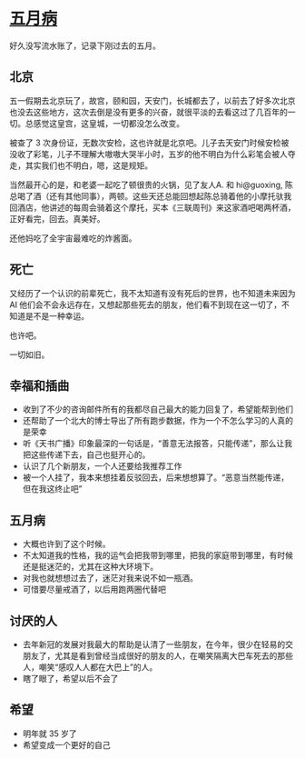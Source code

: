# [五月病](https://github.com/yihong0618/gitblog/issues/268)

好久没写流水账了，记录下刚过去的五月。

## 北京

五一假期去北京玩了，故宫，颐和园，天安门，长城都去了，以前去了好多次北京也没去这些地方，这次去倒是没有更多的兴奋，就很平淡的去看这过了几百年的一切。总感觉这皇宫，这皇城，一切都没怎么改变。

被查了 3 次身份证，无数次安检，这也许就是北京吧。儿子去天安门时候安检被没收了彩笔，儿子不理解大嗷嗷大哭半小时，五岁的他不明白为什么彩笔会被人夺走，其实我们也不明白，嗯，这是规矩。

当然最开心的是，和老婆一起吃了顿很贵的火锅，见了友人A.
和 hi@guoxing, 陈总喝了酒（还有其他同事），两顿。这些天还总能回想起陈总骑着他的小摩托驮我回酒店，他讲述的每周会骑着这个摩托，买本《三联周刊》来这家酒吧喝两杯酒，正好看完，回去。真美好。

还他妈吃了全宇宙最难吃的炸酱面。

## 死亡

又经历了一个认识的前辈死亡，我不太知道有没有死后的世界，也不知道未来因为 AI 他们会不会永远存在，又想起那些死去的朋友，他们看不到现在这一切了，不知道是不是一种幸运。

也许吧。

一切如旧。

## 幸福和插曲

- 收到了不少的咨询邮件所有的我都尽自己最大的能力回复了，希望能帮到他们
- 还帮助了一个北大的博士导出了所有跑步数据，作为一个不怎么学习的人真的是荣幸
- 听《天书广播》印象最深的一句话是，“善意无法报答，只能传递”，那么让我把这些传递下去，自己也挺开心的。
- 认识了几个新朋友，一个人还要给我推荐工作
- 被一个人挂了，我本来想挂着反驳回去，后来想想算了。“恶意当然能传递，但在我这终止吧”

## 五月病

- 大概也许到了这个时候。
- 不太知道我的性格，我的运气会把我带到哪里，把我的家庭带到哪里，有时候还是挺迷茫的，尤其在这种大环境下。
- 对我也就想想过去了，迷茫对我来说不如一瓶酒。
- 可惜要尽量戒酒了，以后用跑两圈代替吧

## 讨厌的人

- 去年新冠的发展对我最大的帮助是认清了一些朋友，在今年，很少在轻易的交朋友了，尤其是看到曾经当成很好的朋友的人，在嘲笑隔离大巴车死去的那些人，嘲笑“感叹人人都在大巴上”的人。
- 瞎了眼了，希望以后不会了

## 希望

- 明年就 35 岁了
- 希望变成一个更好的自己
